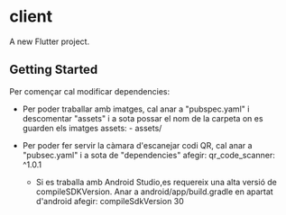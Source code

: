 # client

A new Flutter project.

## Getting Started

Per començar cal modificar dependencies:
- Per poder traballar amb imatges, cal anar a "pubspec.yaml" i descomentar "assets" i a sota possar el nom de la carpeta on es guarden els imatges
    assets:
        - assets/
- Per poder fer servir la càmara d'escanejar codi QR, cal anar a "pubsec.yaml" i a sota de "dependencies" afegir:
  qr_code_scanner: ^1.0.1
    
  * Si es traballa amb Android Studio,es requereix una alta versió de compileSDKVersion. Anar a android/app/build.gradle en apartat d'android afegir:  compileSdkVersion 30 




